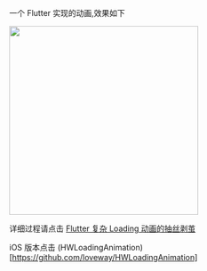 一个 Flutter 实现的动画,效果如下

<img src="https://github.com/loveway/flutter_loading_animation/blob/master/screenshot/welcome.gif?raw=true" width="340px" />

详细过程请点击 [Flutter 复杂 Loading 动画的抽丝剥茧](https://www.jianshu.com/p/575431630d5c)

iOS 版本点击 (HWLoadingAnimation)[https://github.com/loveway/HWLoadingAnimation]
